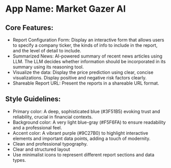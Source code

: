 # **App Name**: Market Gazer AI

## Core Features:

- Report Configuration Form: Display an interactive form that allows users to specify a company ticker, the kinds of info to include in the report, and the level of detail to include.
- Summarized News: AI-powered summary of recent news articles using LLM. The LLM decides whether information should be incorporated in its summary using its reasoning tool.
- Visualize the data: Display the price prediction using clear, concise visualizations. Display positive and negative risk factors clearly.
- Shareable Report URL: Present the reports in a shareable URL format.

## Style Guidelines:

- Primary color: A deep, sophisticated blue (#3F51B5) evoking trust and reliability, crucial in financial contexts.
- Background color: A very light blue-gray (#F5F6FA) to ensure readability and a professional feel. 
- Accent color: A vibrant purple (#9C27B0) to highlight interactive elements and important data points, adding a touch of modernity. 
- Clean and professional typography.
- Clear and structured layout
- Use minimalist icons to represent different report sections and data types.